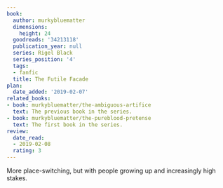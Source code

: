 ```yaml
---
book:
  author: murkybluematter
  dimensions:
    height: 24
  goodreads: '34213118'
  publication_year: null
  series: Rigel Black
  series_position: '4'
  tags:
  - fanfic
  title: The Futile Facade
plan:
  date_added: '2019-02-07'
related_books:
- book: murkybluematter/the-ambiguous-artifice
  text: The previous book in the series.
- book: murkybluematter/the-pureblood-pretense
  text: The first book in the series.
review:
  date_read:
  - 2019-02-08
  rating: 3
---
```

More place-switching, but with people growing up and increasingly high stakes.
